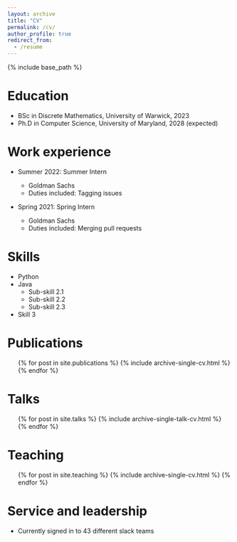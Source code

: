 ```yaml
---
layout: archive
title: "CV"
permalink: /cv/
author_profile: true
redirect_from:
  - /resume
---
```


{% include base_path %}

Education
======
* BSc in Discrete Mathematics, University of Warwick, 2023
* Ph.D in Computer Science, University of Maryland, 2028 (expected)

Work experience
======
* Summer 2022: Summer Intern
  * Goldman Sachs
  * Duties included: Tagging issues

* Spring 2021: Spring Intern
  * Goldman Sachs
  * Duties included: Merging pull requests
  
Skills
======
* Python
* Java
  * Sub-skill 2.1
  * Sub-skill 2.2
  * Sub-skill 2.3
* Skill 3

Publications
======
  <ul>{% for post in site.publications %}
    {% include archive-single-cv.html %}
  {% endfor %}</ul>
  
Talks
======
  <ul>{% for post in site.talks %}
    {% include archive-single-talk-cv.html %}
  {% endfor %}</ul>
  
Teaching
======
  <ul>{% for post in site.teaching %}
    {% include archive-single-cv.html %}
  {% endfor %}</ul>
  
Service and leadership
======
* Currently signed in to 43 different slack teams
